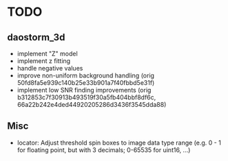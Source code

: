 TODO
====

daostorm_3d
-----------

- implement "Z" model
- implement z fitting
- handle negative values
- improve non-uniform background handling
  (orig 50fd8fa5e939c140b25e33b901a7f40fbbd5e31f)
- implement low SNR finding improvements
  (orig b312853c7f30913b493519f30a5fb404bbf8df6c,
  66a22b242e4ded44920205286d3436f3545dda88)


Misc
----

- locator: Adjust threshold spin boxes to image data type range (e.g.
  0 - 1 for floating point, but with 3 decimals; 0-65535 for uint16, ...)
